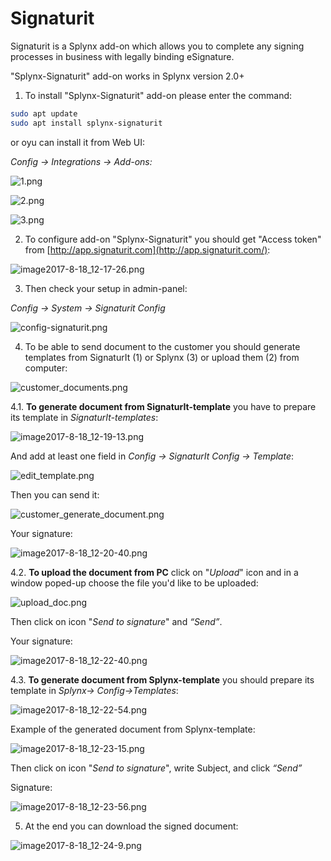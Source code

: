 Signaturit
==========

Signaturit is a Splynx add-on which allows you to complete any signing processes in business with legally binding eSignature.

"Splynx-Signaturit" add-on works in Splynx version 2.0+  

1. To install "Splynx-Signaturit" add-on please enter the command:

```bash
sudo apt update
sudo apt install splynx-signaturit
```
or oyu can install it from Web UI:

*Config -> Integrations -> Add-ons:*

![1.png](1.png)

![2.png](2.png)

![3.png](3.png)


2. To configure add-on "Splynx-Signaturit" you should get "Access token" from [http://app.signaturit.com](http://app.signaturit.com/):

![image2017-8-18_12-17-26.png](image2017-8-18_12-17-26.png)

3. Then check your setup in admin-panel:

_Config -> System -> Signaturit Config_

![config-signaturit.png](config-signaturit.png)

4. To be able to send document to the customer you should generate templates from SignaturIt (1) or Splynx (3) or upload them (2) from computer:

![customer_documents.png](customer_documents.png)

4.1. **To generate document from SignaturIt-template** you have to prepare its template in _SignaturIt-templates_:

![image2017-8-18_12-19-13.png](image2017-8-18_12-19-13.png)

And add at least one field in _Config → SignaturIt Config → Template_:

![edit_template.png](edit_template.png)

Then you can send it:

![customer_generate_document.png](customer_generate_document.png)

Your signature:

![image2017-8-18_12-20-40.png](image2017-8-18_12-20-40.png)

4.2. **To upload the document from PC** click on "_Upload_" icon and in a window poped-up choose the file you'd like to be uploaded:

![upload_doc.png](upload_doc.png)

Then click on icon "_Send to signature_" and _“Send”_.

Your signature:

![image2017-8-18_12-22-40.png](image2017-8-18_12-22-40.png)

4.3. **To generate document from Splynx-template** you should prepare its template in _Splynx-> Config->Templates_:

![image2017-8-18_12-22-54.png](image2017-8-18_12-22-54.png)

Example of the generated document from Splynx-template:

![image2017-8-18_12-23-15.png](image2017-8-18_12-23-15.png)

Then click on icon "_Send to signature_", write Subject, and click _“Send”_

Signature:

![image2017-8-18_12-23-56.png](image2017-8-18_12-23-56.png)

5. At the end you can download the signed document:

![image2017-8-18_12-24-9.png](image2017-8-18_12-24-9.png)
